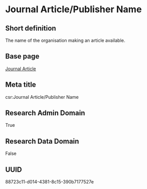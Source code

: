 # Journal Article/Publisher Name
## Short definition
The name of the organisation making an article available.
## Base page
[Journal Article](https://github.com/EuroCRIS/CASRAI-Dictionairies/blob/main/Objects/Journal%20Article.md)
## Meta title
csr:Journal Article/Publisher Name
## Research Admin Domain
True
## Research Data Domain
False
## UUID
88723c11-d014-4381-8c15-390b7177527e
